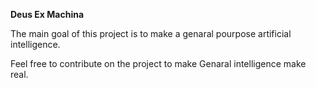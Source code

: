 **Deus Ex Machina**

The main goal of this project is to make a genaral pourpose artificial intelligence.

Feel free to contribute on the project to make Genaral intelligence make real.
